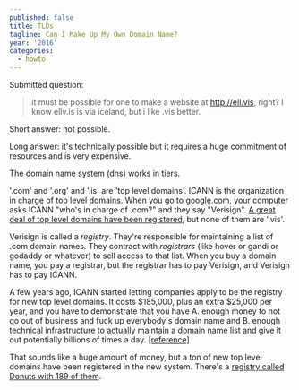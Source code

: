 ```yaml
---
published: false
title: TLDs
tagline: Can I Make Up My Own Domain Name?
year: '2016'
categories:
  - howto
---
```

Submitted question:

> it must be possible for one to make a website at http://ell.vis, right? I know ellv.is is via iceland, but i like .vis better.

Short answer: not possible.

Long answer: it's technically possible but it requires a huge commitment
of resources and is very expensive.

The domain name system (dns) works in tiers.

'.com' and '.org' and '.is' are 'top level domains'.  ICANN is the
organization in charge of top level domains. When you go to google.com,
your computer asks ICANN "who's in charge of .com?" and they say
"Verisign". [A great deal of top level domains have been registered](https://en.wikipedia.org/wiki/List_of_Internet_top-level_domains),
but none of them are '.vis'.

Verisign is called a _registry_. They're responsible for maintaining a
list of .com domain names. They contract with _registrars_ (like hover
or gandi or godaddy or whatever) to sell access to that list. When you
buy a domain name, you pay a registrar, but the registrar has to pay
Verisign, and Verisign has to pay ICANN.

A few years ago, ICANN started letting companies apply to be the
registry for new top level domains. It costs $185,000, plus an extra
$25,000 per year, and you have to demonstrate that you have A. enough
money to not go out of business and fuck up everybody's domain name and
B. enough technical infrastructure to actually maintain a domain name
list and give it out potentially billions of times a day. [[reference]](http://serverfault.com/a/243335)

That sounds like a huge amount of money, but a ton of new top level
domains have been registered in the new system. There's a [registry
called Donuts with 189 of them](http://www.donuts.domains/services/domain-names).
